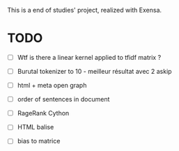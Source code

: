 This is a end of studies' project, realized with Exensa.

# TODO

- [ ] Wtf is there a linear kernel applied to tfidf matrix ?

- [ ] Burutal tokenizer to 10 - meilleur résultat avec 2 askip
- [ ] html + meta open graph
- [ ] order of sentences in document
- [ ] RageRank Cython

- [ ] HTML balise
- [ ] bias to matrice
